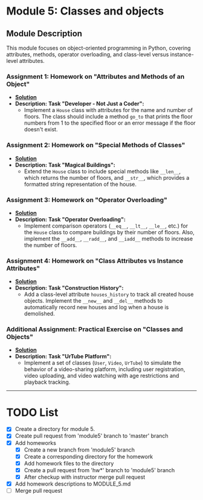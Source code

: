 # Module 5: Classes and objects

## Module Description
This module focuses on object-oriented programming in Python, covering attributes, methods, 
operator overloading, and class-level versus instance-level attributes.

### Assignment 1: Homework on "Attributes and Methods of an Object"
- **[Solution](./hw1)**
- **Description:** 
  **Task "Developer - Not Just a Coder":** 
  - Implement a `House` class with attributes for the name and number of floors. 
  The class should include a method `go_to` that prints the floor numbers from 1 to the specified floor 
  or an error message if the floor doesn't exist.

### Assignment 2: Homework on "Special Methods of Classes"
- **[Solution](./hw2)**
- **Description:** 
  **Task "Magical Buildings":** 
  - Extend the `House` class to include special methods like `__len__`, which returns the number of floors, 
  and `__str__`, which provides a formatted string representation of the house.

### Assignment 3: Homework on "Operator Overloading"
- **[Solution](./hw3)**
- **Description:** 
  **Task "Operator Overloading":** 
  - Implement comparison operators (`__eq__`, `__lt__`, `__le__`, etc.) 
  for the `House` class to compare buildings by their number of floors. 
  Also, implement the `__add__`, `__radd__`, and `__iadd__` methods to increase the number of floors.

### Assignment 4: Homework on "Class Attributes vs Instance Attributes"
- **[Solution](./hw4)**
- **Description:** 
  **Task "Construction History":** 
  - Add a class-level attribute `houses_history` to track all created house objects. 
  Implement the `__new__` and `__del__` methods to automatically record new houses and log when a house is demolished.

### Additional Assignment: Practical Exercise on "Classes and Objects"
- **[Solution](./hw5)**
- **Description:** 
  **Task "UrTube Platform":** 
  - Implement a set of classes (`User`, `Video`, `UrTube`) to simulate the behavior of a video-sharing platform, 
  including user registration, video uploading, and video watching with age restrictions and playback tracking.

---

# TODO List

- [x] Create a directory for module 5.
- [x] Create pull request from 'module5' branch to 'master' branch
- [x] Add homeworks
  - [x] Create a new branch from 'module5' branch
  - [x] Create a corresponding directory for the homework
  - [x] Add homework files to the directory
  - [x] Create a pull request from 'hw*' branch to 'module5' branch
  - [x] After checkup with instructor merge pull request
- [x] Add homework descriptions to MODULE_5.md
- [ ] Merge pull request
